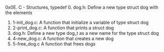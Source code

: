 0x0E. C - Structures, typedef
0. dog.h: Define a new type struct dog with the elements
1. 1-init_dog.c: A function that initialize a variable of type struct dog
2. 2-print_dog.c: A function that prints a struct dog
3. dog.h: Define a new type dog_t as a new name for the type struct dog
4. 4-new_dog.c: A function that creates a new dog
5. 5-free_dog.c A function that frees dogs